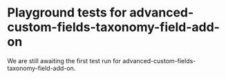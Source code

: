 # Playground tests for advanced-custom-fields-taxonomy-field-add-on
We are still awaiting the first test run for advanced-custom-fields-taxonomy-field-add-on.
